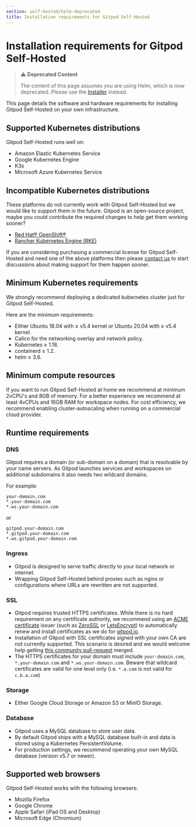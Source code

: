 ```yaml
---
section: self-hosted/helm-deprecated
title: Installation requirements for Gitpod Self-Hosted
---
```


# Installation requirements for Gitpod Self-Hosted

> ⚠️ **Deprecated Content**
>
> The content of this page assumes you are using Helm, which is now deprecated. Please use the [Installer](../latest) instead.

This page details the software and hardware requirements for installing Gitpod Self-Hosted on your own infrastructure.

## Supported Kubernetes distributions

Gitpod Self-Hosted runs well on:

-   Amazon Elastic Kubernetes Service
-   Google Kubernetes Engine
-   K3s
-   Microsoft Azure Kubernetes Service

## Incompatible Kubernetes distributions

These platforms do not currently work with Gitpod Self-Hosted but we would like to support them in the future. Gitpod is an open-source project, maybe you could contribute the required changes to help get them working sooner?

-   [Red Hat® OpenShift®](https://github.com/gitpod-io/gitpod/issues/5409)
-   [Rancher Kubernetes Engine (RKE)](https://github.com/gitpod-io/gitpod/issues/5410)

If you are considering purchasing a commercial license for Gitpod Self-Hosted and need one of the above platforms then please [contact us](/contact/sales) to start discussions about making support for them happen sooner.

## Minimum Kubernetes requirements

We strongly recommend deploying a dedicated kubernetes cluster just for Gitpod Self-Hosted.

Here are the minimum requirements:

-   Either Ubuntu 18.04 with ≥ v5.4 kernel or Ubuntu 20.04 with ≥ v5.4 kernel.
-   Calico for the networking overlay and network policy.
-   Kubernetes ≥ 1.18.
-   containerd ≥ 1.2.
-   helm ≥ 3.6.

## Minimum compute resources

If you want to run Gitpod Self-Hosted at home we recommend at minimum 2vCPU's and 8GB of memory. For a better experience we recommend at least 4vCPUs and 16GB RAM for workspace nodes. For cost efficiency, we recommend enabling cluster-autoscaling when running on a commercial cloud provider.

## Runtime requirements

### DNS

Gitpod requires a domain (or sub-domain on a domain) that is resolvable by your name servers. As Gitpod launches services and workspaces on additional subdomains it also needs two wildcard domains.

For example:

```
your-domain.com
*.your-domain.com
*.ws.your-domain.com
```

or

```
gitpod.your-domain.com
*.gitpod.your-domain.com
*.ws.gitpod.your-domain.com
```

### Ingress

-   Gitpod is designed to serve traffic directly to your local network or internet.
-   Wrapping Gitpod Self-Hosted behind proxies such as nginx or configurations where URLs are rewritten are not supported.

### SSL

-   Gitpod requires trusted HTTPS certificates. While there is no hard requirement on any certificate authority, we recommend using an [ACME certificate](https://caddyserver.com/docs/automatic-https#acme-challenges) issuer (such as [ZeroSSL](https://zerossl.com) or [LetsEncrypt](https://letsencrypt.org)) to automatically renew and install certificates as we do for [gitpod.io](https://gitpod.io).
-   Installation of Gitpod with SSL certificates signed with your own CA are not currently supported. This scenario is desired and we would welcome help getting [this community pull-request](https://github.com/gitpod-io/gitpod/pull/2984) merged.
-   The HTTPS certificates for your domain must include `your-domain.com`, `*.your-domain.com` and `*.ws.your-domain.com`. Beware that wildcard certificates are valid for one level only (i.e. `*.a.com` is not valid for `c.b.a.com`)

### Storage

-   Either Google Cloud Storage or Amazon S3 or MinIO Storage.

### Database

-   Gitpod uses a MySQL database to store user data.
-   By default Gitpod ships with a MySQL database built-in and data is stored using a Kubernetes PersistentVolume.
-   For production settings, we recommend operating your own MySQL database (version v5.7 or newer).

## Supported web browsers

Gitpod Self-Hosted works with the following browsers:

-   Mozilla Firefox
-   Google Chrome
-   Apple Safari (iPad OS and Desktop)
-   Microsoft Edge (Chromium)
